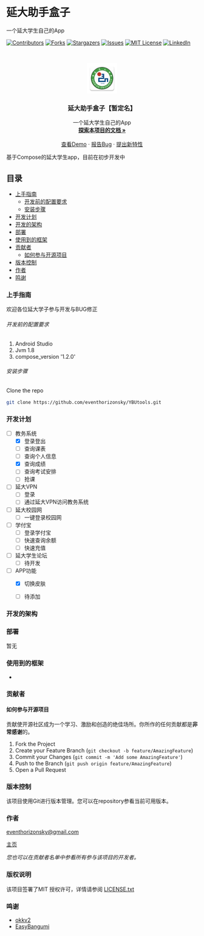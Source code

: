 # 延大助手盒子

一个延大学生自己的App

<!-- PROJECT SHIELDS -->

[![Contributors][contributors-shield]][contributors-url]
[![Forks][forks-shield]][forks-url]
[![Stargazers][stars-shield]][stars-url]
[![Issues][issues-shield]][issues-url]
[![MIT License][license-shield]][license-url]
[![LinkedIn][linkedin-shield]][linkedin-url]

<!-- PROJECT LOGO -->
<br />

<p align="center">
  <a href="https://github.com/eventhorizonsky/YBUtools/">
    <img src="app/src/main/res/mipmap-xxxhdpi/ic_ybu.png" alt="Logo" width="80" height="80">
  </a>

  <h3 align="center">延大助手盒子【暂定名】</h3>
  <p align="center">
    一个延大学生自己的App
    <br />
    <a href="https://github.com/eventhorizonsky/YBUtools/"><strong>探索本项目的文档 »</strong></a>
    <br />
    <br />
    <a href="https://github.com/eventhorizonsky/YBUtools/">查看Demo</a>
    ·
    <a href="https://github.com/eventhorizonsky/YBUtools/issues">报告Bug</a>
    ·
    <a href="https://github.com/eventhorizonsky/YBUtools/issues">提出新特性</a>
  </p>




 基于Compose的延大学生app，目前在初步开发中

## 目录

- [上手指南](#上手指南)
  - [开发前的配置要求](#开发前的配置要求)
  - [安装步骤](#安装步骤)
- [开发计划](#开发计划)
- [开发的架构](#开发的架构)
- [部署](#部署)
- [使用到的框架](#使用到的框架)
- [贡献者](#贡献者)
  - [如何参与开源项目](#如何参与开源项目)
- [版本控制](#版本控制)
- [作者](#作者)
- [鸣谢](#鸣谢)

### 上手指南

欢迎各位延大学子参与开发与BUG修正

###### 开发前的配置要求

1. Android Studio
2. Jvm 1.8
3. compose_version   '1.2.0'

###### 安装步骤

Clone the repo

```sh
git clone https://github.com/eventhorizonsky/YBUtools.git
```

### 开发计划
- [ ] 教务系统
  - [x] 登录登出
  - [ ] 查询课表
  - [ ] 查询个人信息
  - [x] 查询成绩
  - [ ] 查询考试安排
  - [ ] 抢课
- [ ] 延大VPN
  - [ ] 登录
  - [ ] 通过延大VPN访问教务系统
- [ ] 延大校园网
  - [ ] 一键登录校园网
- [ ] 学付宝
  - [ ] 登录学付宝
  - [ ] 快速查询余额
  - [ ] 快速充值
- [ ] 延大学生论坛
  - [ ] 待开发
- [ ] APP功能
  - [x] 切换皮肤
  - [ ] 待添加



### 开发的架构 



### 部署

暂无

### 使用到的框架

- 

### 贡献者



#### 如何参与开源项目

贡献使开源社区成为一个学习、激励和创造的绝佳场所。你所作的任何贡献都是**非常感谢**的。


1. Fork the Project
2. Create your Feature Branch (`git checkout -b feature/AmazingFeature`)
3. Commit your Changes (`git commit -m 'Add some AmazingFeature'`)
4. Push to the Branch (`git push origin feature/AmazingFeature`)
5. Open a Pull Request



### 版本控制

该项目使用Git进行版本管理。您可以在repository参看当前可用版本。

### 作者

eventhorizonsky@gmail.com

[主页](https://www.ezsky.xyz/)

 *您也可以在贡献者名单中参看所有参与该项目的开发者。*

### 版权说明

该项目签署了MIT 授权许可，详情请参阅 [LICENSE.txt](https://github.com/eventhorizonsky/YBUtools/blob/master/LICENSE.txt)

### 鸣谢


- [okkv2](https://github.com/heyanLE/okkv2)
- [EasyBangumi](https://github.com/easybangumiorg/EasyBangumi)
<!-- links -->
[your-project-path]:eventhorizonsky/YBUtools
[contributors-shield]: https://img.shields.io/github/contributors/eventhorizonsky/YBUtools.svg?style=flat-square
[contributors-url]: https://github.com/eventhorizonsky/YBUtools/graphs/contributors
[forks-shield]: https://img.shields.io/github/forks/eventhorizonsky/YBUtools.svg?style=flat-square
[forks-url]: https://github.com/eventhorizonsky/YBUtools/network/members
[stars-shield]: https://img.shields.io/github/stars/eventhorizonsky/YBUtools.svg?style=flat-square
[stars-url]: https://github.com/eventhorizonsky/YBUtools/stargazers
[issues-shield]: https://img.shields.io/github/issues/eventhorizonsky/YBUtools.svg?style=flat-square
[issues-url]: https://img.shields.io/github/issues/eventhorizonsky/YBUtools.svg
[license-shield]: https://img.shields.io/github/license/eventhorizonsky/YBUtools.svg?style=flat-square
[license-url]: https://github.com/eventhorizonsky/YBUtools/blob/master/LICENSE.txt
[linkedin-shield]: https://img.shields.io/badge/-LinkedIn-black.svg?style=flat-square&logo=linkedin&colorB=555
[linkedin-url]:https://www.ezsky.xyz/